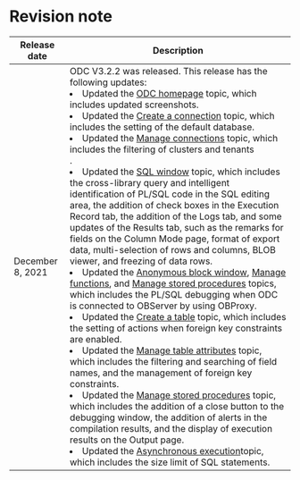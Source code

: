 Revision note 
==================================




|   Release date   |                                                                                                                                                                                                                                                                                                                                                                                                                                                                                                                                                                                                                                                                                                                                                                                                                                                                                                                                                                                                                                                                                                                                                                                                                                       Description                                                                                                                                                                                                                                                                                                                                                                                                                                                                                                                                                                                                                                                                                                                                                                                                                                                                                                                                                                                                                                                                                                                                                                                                                                       |
|------------------|-----------------------------------------------------------------------------------------------------------------------------------------------------------------------------------------------------------------------------------------------------------------------------------------------------------------------------------------------------------------------------------------------------------------------------------------------------------------------------------------------------------------------------------------------------------------------------------------------------------------------------------------------------------------------------------------------------------------------------------------------------------------------------------------------------------------------------------------------------------------------------------------------------------------------------------------------------------------------------------------------------------------------------------------------------------------------------------------------------------------------------------------------------------------------------------------------------------------------------------------------------------------------------------------------------------------------------------------------------------------------------------------------------------------------------------------------------------------------------------------------------------------------------------------------------------------------------------------------------------------------------------------------------------------------------------------------------------------------------------------------------------------------------------------------------------------------------------------------------------------------------------------------------------------------------------------------------------------------------------------------------------------------------------------------------------------------------------------------------------------------------------------------------------------------------------------------------------------------------------------------------------------------------------------------------------------------------------------------------------------------------------------------------------------------------------------------------------------------------------------|
| December 8, 2021 | ODC V3.2.2 was released.  This release has the following updates: <li>Updated the [ODC homepage](../6.client-odc-user-guide/2.client-odc-homepage.md) topic, which includes updated screenshots.</li>   <li>Updated the [Create a connection](/3.client-odc-connect-database1.client-odc-create-connection.md) topic, which includes the setting of the default database.</li>   <li>Updated the [Manage connections](/3.client-odc-connect-database2.client-odc-manage-connections.md) topic, which includes the filtering of clusters and tenants</li>.  <li>Updated the [SQL window](4.client-odc-use-workspace/2.client-odc-sql-window.md) topic, which includes the cross-library query and intelligent identification of PL/SQL code in the SQL editing area, the addition of check boxes in the Execution Record tab, the addition of the Logs tab, and some updates of the Results tab, such as the remarks for fields on the Column Mode page, format of export data, multi-selection of rows and columns, BLOB viewer, and freezing of data rows.</li>   <li>Updated the [Anonymous block window](4.client-odc-use-workspace/3.client-odc-anonymous-block-window.md), [Manage functions](9.client-odc-database-objects/3.client-odc-function-objects/3.client-odc-manage-functions.md), and [Manage stored procedures](9.client-odc-database-objects/4.client-odc-stored-procedure-objects/3.client-odc-manage-stored-procedures.md) topics, which includes the PL/SQL debugging when ODC is connected to OBServer by using OBProxy.</li>   <li>Updated the [Create a table](9.client-odc-database-objects/1.client-odc-table-objects/2.client-odc-create-a-table.md) topic, which includes the setting of actions when foreign key constraints are enabled.</li><li>Updated the [Manage table attributes](9.client-odc-database-objects/1.client-odc-table-objects/4.client-odc-manage-table-attributes.md) topic, which includes the filtering and searching of field names, and the management of foreign key constraints.</li><li>Updated the [Manage stored procedures](9.client-odc-database-objects/4.client-odc-stored-procedure-objects/3.client-odc-manage-stored-procedures.md) topic, which includes the addition of a close button to the debugging window, the addition of alerts in the compilation results, and the display of execution results on the Output page.</li>   <li>Updated the [Asynchronous execution](5.client-odc-use-tools/3.client-odc-asynchronous-execution.md)topic, which includes the size limit of SQL statements.</li>    |


